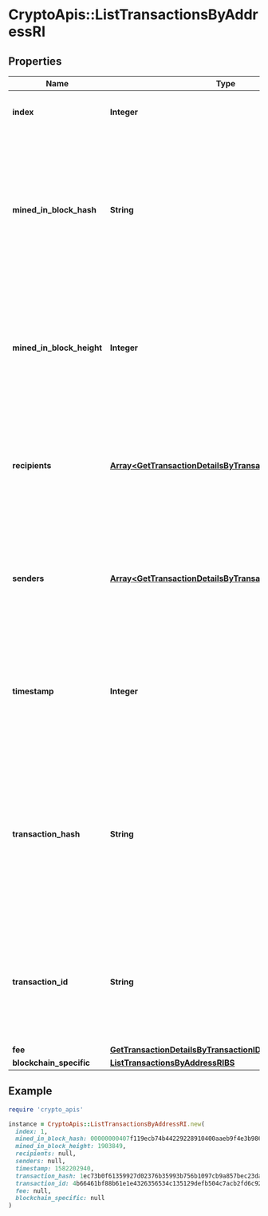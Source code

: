 # CryptoApis::ListTransactionsByAddressRI

## Properties

| Name | Type | Description | Notes |
| ---- | ---- | ----------- | ----- |
| **index** | **Integer** | Represents the index position of the transaction in the block. |  |
| **mined_in_block_hash** | **String** | Represents the hash of the block where this transaction was mined/confirmed for first time. The hash is defined as a cryptographic digital fingerprint made by hashing the block header twice through the SHA256 algorithm. | [optional] |
| **mined_in_block_height** | **Integer** | Represents the hight of the block where this transaction was mined/confirmed for first time. The height is defined as the number of blocks in the blockchain preceding this specific block. | [optional] |
| **recipients** | [**Array&lt;GetTransactionDetailsByTransactionIDRIRecipients&gt;**](GetTransactionDetailsByTransactionIDRIRecipients.md) | Represents a list of recipient addresses with the respective amounts. In account-based protocols like Ethereum there is only one address in this list. |  |
| **senders** | [**Array&lt;GetTransactionDetailsByTransactionIDRISenders&gt;**](GetTransactionDetailsByTransactionIDRISenders.md) | Represents a list of sender addresses with the respective amounts. In account-based protocols like Ethereum there is only one address in this list. |  |
| **timestamp** | **Integer** | Defines the exact date/time in Unix Timestamp when this transaction was mined, confirmed or first seen in Mempool, if it is unconfirmed. |  |
| **transaction_hash** | **String** | Represents the same as &#x60;transactionId&#x60; for account-based protocols like Ethereum, while it could be different in UTXO-based protocols like Bitcoin. E.g., in UTXO-based protocols &#x60;hash&#x60; is different from &#x60;transactionId&#x60; for SegWit transactions. |  |
| **transaction_id** | **String** | Represents the unique identifier of a transaction, i.e. it could be &#x60;transactionId&#x60; in UTXO-based protocols like Bitcoin, and transaction &#x60;hash&#x60; in Ethereum blockchain. |  |
| **fee** | [**GetTransactionDetailsByTransactionIDRIFee**](GetTransactionDetailsByTransactionIDRIFee.md) |  |  |
| **blockchain_specific** | [**ListTransactionsByAddressRIBS**](ListTransactionsByAddressRIBS.md) |  |  |

## Example

```ruby
require 'crypto_apis'

instance = CryptoApis::ListTransactionsByAddressRI.new(
  index: 1,
  mined_in_block_hash: 00000000407f119ecb74b44229228910400aaeb9f4e3b9869955b85a53e9b7db,
  mined_in_block_height: 1903849,
  recipients: null,
  senders: null,
  timestamp: 1582202940,
  transaction_hash: 1ec73b0f61359927d02376b35993b756b1097cb9a857bec23da4c98c4977d2b2,
  transaction_id: 4b66461bf88b61e1e4326356534c135129defb504c7acb2fd6c92697d79eb250,
  fee: null,
  blockchain_specific: null
)
```

